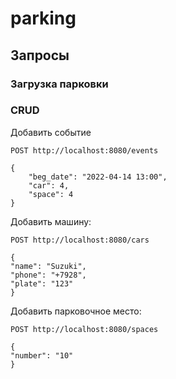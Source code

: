# parking

## Запросы

### Загрузка парковки

### CRUD

Добавить событие

`POST http://localhost:8080/events`

```
{
    "beg_date": "2022-04-14 13:00",
    "car": 4,
    "space": 4
}
```

Добавить машину:

`POST http://localhost:8080/cars`

```
{
"name": "Suzuki",
"phone": "+7928",
"plate": "123"
}
```

Добавить парковочное место:

`POST http://localhost:8080/spaces`

```
{
"number": "10"
}
```
